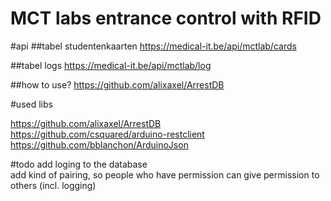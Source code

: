 MCT labs entrance control with RFID
=========================

#api
##tabel studentenkaarten
https://medical-it.be/api/mctlab/cards  

##tabel logs
https://medical-it.be/api/mctlab/log 

##how to use?
https://github.com/alixaxel/ArrestDB




#used libs

https://github.com/alixaxel/ArrestDB  
https://github.com/csquared/arduino-restclient  
https://github.com/bblanchon/ArduinoJson  

#todo
add loging to the database  
add kind of pairing, so people who have permission can give permission to others (incl. logging)
